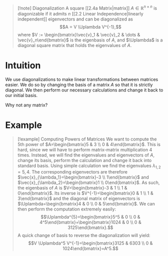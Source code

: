 >[!note] Diagonalization
>A square [[2.4a Matrix|matrix]] $A \in \mathbb{R}^{n \times n}$ is diagonizable if it admits $n$ [[2.2 Linear Independence|linearly independent]] eigenvectors and can be diagonalized as
>$$A = V \Uplambda V^{-1},$$
>where $V := \begin{bmatrix}\vec{v}_1 & \vec{v}_2 & \dots & \vec{v}_n\end{bmatrix}$ is the eigenbasis of $A$, and $\Uplambda$ is a diagonal square matrix that holds the eigenvalues of $A$. 

# Intuition
We use diagonalizations to make linear transformations between matrices easier. We do so by changing the basis of a matrix $A$ so that it is strictly diagonal. We then perform our necessary calculations and change it back to our initial basis.

Why not any matrix?
# Example
>[!example] Computing Powers of Matrices
>We want to compute the 5th power of $A=\begin{bmatrix}5 & 3 \\ 0 & 4\end{bmatrix}$. This is hard, since we will have to perform matrix-matrix multiplication 4 times. Instead, we will find the eigenvalues and eigenvectors of $A$, change its basis, perform the calculation and change it back into standard basis. Using simple calculation we find the eigenvalues $\lambda_{1,2}=5,4$. The corresponding eigenvectors are therefore $\vec{x}_{\lambda_1}=\begin{bmatrix}-3 \\ 1\end{bmatrix}$ and $\vec{x}_{\lambda_2}=\begin{bmatrix}1 \\ 0\end{bmatrix}$. As such, the eigenbasis of $A$ is $V=\begin{bmatrix}-3 & 1 \\ 1 & 0\end{bmatrix}$. Its inverse is $V^{-1}=\begin{bmatrix}0 & 1 \\ 1 & 3\end{bmatrix}$ and the diagonal matrix of eigenvectors is $\Uplambda=\begin{bmatrix}4 & 0 \\ 0 & 5\end{bmatrix}$. We can then perform the computation extremely easily:
>$$\Uplambda^{5}=\begin{bmatrix}5^5 & 0 \\ 0 & 4^5\end{bmatrix}=\begin{bmatrix}1024 & 0 \\ 0 & 3125\end{bmatrix}.$$
>A quick change of basis to reverse the diagonalization will yield:
>$$V \Uplambda^5 V^{-1}=\begin{bmatrix}3125 & 6303 \\ 0 & 1024\end{bmatrix}=A^5.$$

